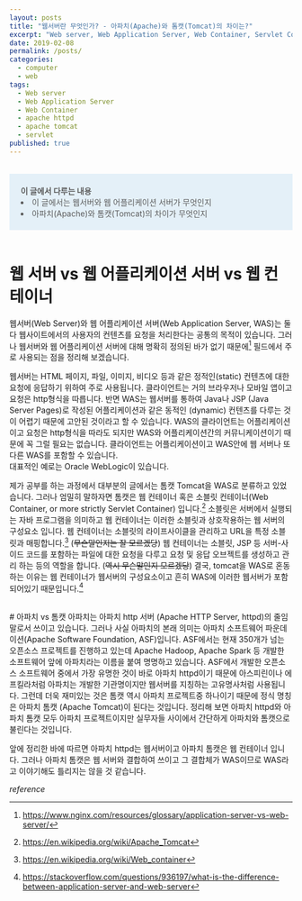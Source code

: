 ```yaml
---
layout: posts
title: "웹서버란 무엇인가? - 아파치(Apache)와 톰캣(Tomcat)의 차이는?"
excerpt: "Web server, Web Application Server, Web Container, Servlet Container, Apache httpd, Apache Tomcat, 웹 어플리케이션 서버, 웹 컨테이너, 소블릿 컨테이너"
date: 2019-02-08
permalink: /posts/
categories: 
  - computer
  - web
tags: 
  - Web server
  - Web Application Server
  - Web Container
  - apache httpd
  - apache tomcat
  - servlet
published: true
---
```


<br/>
<div style="background-color:#E4F0F8;color:#5C5C5C;padding:20px;">
 <strong> 이 글에서 다루는 내용 </strong> 
 <li> 이 글에서는 웹서버와 웹 어플리케이션 서버가 무엇인지  </li>  
 <li> 아파치(Apache)와 톰캣(Tomcat)의 차이가 무엇인지  </li>
</div>
<br/>

# 웹 서버 vs 웹 어플리케이션 서버 vs 웹 컨테이너
웹서버(Web Server)와 웹 어플리케이션 서버(Web Application Server, WAS)는 둘다 웹사이트에서의 사용자의 컨텐츠를 요청을 처리한다는 공통의 목적이 있습니다.
그러나 웹서버와 웹 어플리케이션 서버에 대해 명확히 정의된 바가 없기 때문에[^1] 
필드에서 주로 사용되는 점을 정리해 보겠습니다.

웹서버는 HTML 페이지, 파일, 이미지, 비디오 등과 같은 정적인(static) 컨텐츠에 대한 요청에 응답하기 위하여 주로 사용됩니다.
클라이언트는 거의 브라우저나 모바일 앱이고 요청은 http형식을 따릅니다.
반면 WAS는 웹서버를 통하여 Java나 JSP (Java Server Pages)로 작성된 어플리케이션과 같은 동적인 (dynamic) 컨텐츠를 다루는 것이 어렵기 때문에 고안된 것이라고 할 수 있습니다.
WAS의 클라이언트는 어플리케이션이고 요청은 http형식을 따라도 되지만 WAS와 어플리케이션간의 커뮤니케이션이기 때문에 꼭 그럴 필요는 없습니다.
클라이언트는 어플리케이션이고 WAS안에 웹 서버나 또다른 WAS를 포함할 수 있습니다.  
대표적인 예로는 Oracle WebLogic이 있습니다.

제가 공부를 하는 과정에서 대부분의 글에서는 톰캣 Tomcat을 WAS로 분류하고 있었습니다. 
그러나 엄밀히 말하자면 톰캣은 웹 컨테이너 혹은 소블릿 컨테이너(Web Container, or more strictly Servlet Container) 입니다.[^2]
소블릿은 서버에서 실행되는 자바 프로그램을 의미하고 웹 컨테이너는 이러한 소블릿과 상호작용하는 웹 서버의 구성요소 입니다.
웹 컨테이너는 소블릿의 라이프사이클을 관리하고 URL을 특정 소블릿과 매핑합니다.[^3] (~~무슨말인지는 잘 모르겠당~~)
웹 컨테이너는 소블릿, JSP 등 서버-사이드 코드를 포함하는 파일에 대한 요청을 다루고 요청 및 응답 오브젝트를 생성하고 관리 하는 등의 역할을 합니다. (~~역시 무슨말인지 모르겠당~~)
결국, tomcat을 WAS로 혼동하는 이유는 웹 컨테이너가 웹서버의 구성요소이고 흔히 WAS에 이러한 웹서버가 포함되어있기 때문입니다.[^4]

<br/>
# 아파치 vs 톰캣
아파치는 아파치 http 서버 (Apache HTTP Server, httpd)의 줄임말로서 쓰이고 있습니다.
그러나 사실 아파치의 본래 의미는 아파치 소프트웨어 파운데이션(Apache Software Foundation, ASF)입니다. 
ASF에서는 현재 350개가 넘는 오픈소스 프로젝트를 진행하고 있는데 Apache Hadoop, Apache Spark 등 개발한 소프트웨어 앞에 아파치라는 이름을 붙여 명명하고 있습니다.
ASF에서 개발한 오픈소스 소프트웨어 중에서 가장 유명한 것이 바로 아파치 httpd이기 때문에
아스피린이나 에프킬라처럼 아파치는 개발한 기관명이지만 웹서버를 지칭하는 고유명사처럼 사용됩니다.
그런데 더욱 재미있는 것은 톰캣 역시 아파치 프로젝트중 하나이기 때문에 정식 명칭은 아파치 톰캣 (Apache Tomcat)이 된다는 것입니다.
정리해 보면 아파치 httpd와 아파치 톰캣 모두 아파치 프로젝트이지만 실무자들 사이에서 
간단하게 아파치와 톰캣으로 불린다는 것입니다.

앞에 정리한 바에 따르면 아파치 httpd는 웹서버이고 아파치 톰캣은 웹 컨테이너 입니다.
그러나 아파치 톰캣은 웹 서버와 결합하여 쓰이고 그 결합체가 WAS이므로 WAS라고 이야기해도 틀리지는 않을 것 같습니다.

*reference*  

[^1]: https://www.nginx.com/resources/glossary/application-server-vs-web-server/
[^2]: https://en.wikipedia.org/wiki/Apache_Tomcat
[^3]: https://en.wikipedia.org/wiki/Web_container
[^4]: https://stackoverflow.com/questions/936197/what-is-the-difference-between-application-server-and-web-server
[^5]: http://www.differencebetween.net/technology/difference-between-apache-and-tomcat/